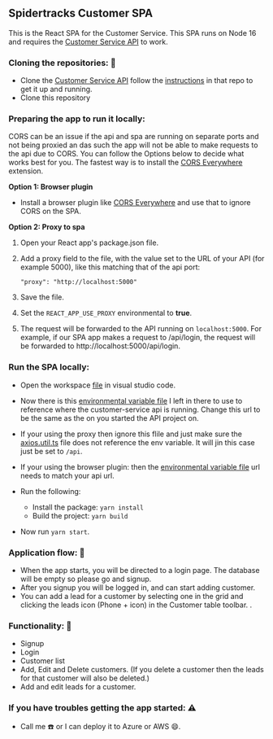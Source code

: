 ## Spidertracks Customer SPA

This is the React SPA for the Customer Service. This SPA runs on Node 16 and requires the [Customer Service API](https://github.com/burger-mtbkr/customer-service/tree/main) to work.

### Cloning the repositories: 🏃

- Clone the [Customer Service API](https://github.com/burger-mtbkr/customer-service/tree/main) follow the [instructions](https://github.com/burger-mtbkr/customer-service/tree/main#1-how-to-test-the-api) in that repo to get it up and running.
- Clone this repository

### Preparing the app to run it locally:

CORS can be an issue if the api and spa are running on separate ports and not being proxied an das such the app will not be able to make requests to the api due to CORS. You can follow the Options below to decide what works best for you. The fastest way is to install the [CORS Everywhere](https://addons.mozilla.org/en-US/firefox/addon/cors-everywhere/) extension.

**Option 1: Browser plugin**

- Install a browser plugin like [CORS Everywhere](https://addons.mozilla.org/en-US/firefox/addon/cors-everywhere/) and use that to ignore CORS on the SPA.

**Option 2: Proxy to spa**

1.  Open your React app's package.json file.
2.  Add a proxy field to the file, with the value set to the URL of your API (for example 5000), like this matching that of the api port:

        "proxy": "http://localhost:5000"

3.  Save the file.
4.  Set the `REACT_APP_USE_PROXY` environmental to **true**.
6.  The request will be forwarded to the API running on `localhost:5000`. For example, if our SPA app makes a request to /api/login, the request will be forwarded to http://localhost:5000/api/login.

### Run the SPA locally:

- Open the workspace [file](./project//project.code-workspace) in visual studio code.
- Now there is this [environmental variable file](./project/.env) I left in there to use to reference where the customer-service api is running. Change this url to be the same as the on you started the API project on.

- If your using the proxy then ignore this flile and just make sure the [axios.util.ts](../project//src//utils/axios.util.ts) file does not reference the env variable. It will jin this case just be set to `/api`.
- If your using the browser plugin: then the [environmental variable file](./project/.env) url needs to match your api url.

- Run the following:
  - Install the package: `yarn install`
  - Build the project: `yarn build`
- Now run `yarn start`.

### Application flow: 🌊

- When the app starts, you will be directed to a login page. The database will be empty so please go and signup.
- After you signup you will be logged in, and can start adding customer.
- You can add a lead for a customer by selecting one in the grid and clicking the leads icon (Phone + icon) in the Customer table toolbar. .

### Functionality: 🔧

- Signup
- Login
- Customer list
- Add, Edit and Delete customers. (If you delete a customer then the leads for that customer will also be deleted.)
- Add and edit leads for a customer.

### If you have troubles getting the app started: ⚠️

- Call me :phone: or I can deploy it to Azure or AWS 😄.
